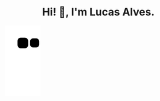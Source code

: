 <h1 align="center">Hi! 👋, I'm Lucas Alves.</h1>

</div>
 
  ![Snake animation](https://github.com/lucas-panorama/lucas-panorama/blob/output/github-contribution-grid-snake.svg)
 
</div>






